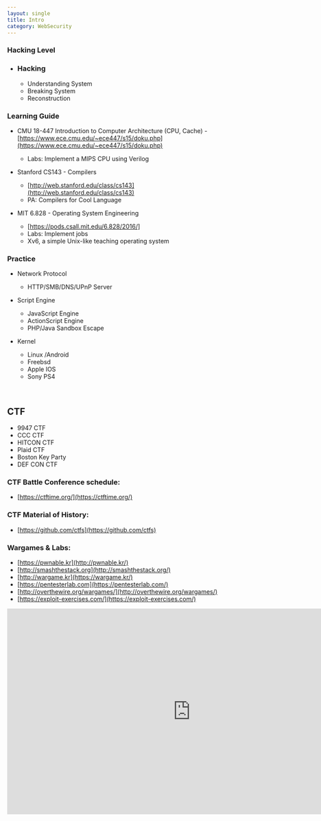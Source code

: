 ```yaml
---
layout: single
title: Intro
category: WebSecurity
---
```


### Hacking Level

- ### Hacking
  - Understanding System
  - Breaking System
  - Reconstruction

### Learning Guide

  - CMU 18-447 Introduction to Computer Architecture (CPU, Cache)
    -[https://www.ece.cmu.edu/~ece447/s15/doku.php](https://www.ece.cmu.edu/~ece447/s15/doku.php)
    - Labs: Implement a MIPS CPU using Verilog

  - Stanford CS143 - Compilers
    - [http://web.stanford.edu/class/cs143](http://web.stanford.edu/class/cs143)
    - PA: Compilers for Cool Language

  - MIT 6.828 - Operating System Engineering
    - [https://pods.csall.mit.edu/6.828/2016/]
    - Labs: Implement jobs
    - Xv6, a simple Unix-like teaching operating system

### Practice

  - Network Protocol
    - HTTP/SMB/DNS/UPnP Server

  - Script Engine
    - JavaScript Engine
    - ActionScript Engine
    - PHP/Java Sandbox Escape

  - Kernel
    - Linux /Android
    - Freebsd
    - Apple IOS
    - Sony PS4

<br/>



## CTF
  - 9947 CTF
  - CCC CTF
  - HITCON CTF
  - Plaid CTF
  - Boston Key Party
  - DEF CON CTF

### CTF Battle Conference schedule:
  - [https://ctftime.org/](https://ctftime.org/)

### CTF Material of History:
  - [https://github.com/ctfs](https://github.com/ctfs)

### Wargames  & Labs:
  - [https://pwnable.kr](http://pwnable.kr/)
  - [http://smashthestack.org](http://smashthestack.org/)
  - [http://wargame.kr](https://wargame.kr/)
  - [https://pentesterlab.com](https://pentesterlab.com/)
  - [http://overthewire.org/wargames/](http://overthewire.org/wargames/)
  - [https://exploit-exercises.com/](https://exploit-exercises.com/)



  <div style="max-width:640px; margin:0 auto 10px;" >
  <div
  style="position: relative;
  width:100%;
  padding-bottom:56.25%;
  height:0;">

<iframe width="854" height="480" src="https://www.youtube.com/embed/8w052d0yM14" frameborder="0" allowfullscreen></iframe>

  </div>
  </div>
